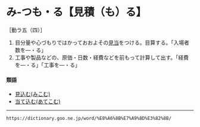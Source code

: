 # み‐つも・る【見積（も）る】

［動ラ五（四）］
1. 目分量や心づもりではかっておおよその[見当](けんとう（見当）)をつける。目算する。「入場者数を―・る」
2. 工事や製品などの、原価・日数・経費などを前もって計算して出す。「経費を―・る」「工事を―・る」
    

#### 類語

-   [見込む(みこむ)](みこむ（見込む）)
-   [当て込む(あてこむ)](https://dictionary.goo.ne.jp/word/%E5%BD%93%E3%81%A6%E8%BE%BC%E3%82%80/#jn-5039)

---
`https://dictionary.goo.ne.jp/word/%E8%A6%8B%E7%A9%8D%E3%82%8B/`